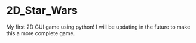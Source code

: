 # 2D_Star_Wars
My first 2D GUI game using python! I will be updating in the future to make this a more complete game. 
